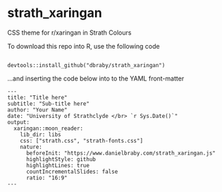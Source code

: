 # strath_xaringan
CSS theme for r/xaringan in Strath Colours

To download this repo into R, use the following code

```

devtools::install_github("dbraby/strath_xaringan")

```
...and inserting the code below into to the YAML front-matter
```
---
title: "Title here"
subtitle: "Sub-title here"
author: "Your Name"
date: "University of Strathclyde </br> `r Sys.Date()`"
output:
  xaringan::moon_reader:
    lib_dir: libs
    css: ["strath.css", "strath-fonts.css"]
    nature:
      beforeInit: "https://www.danielbraby.com/strath_xaringan.js"
      highlightStyle: github
      highlightLines: true
      countIncrementalSlides: false
      ratio: "16:9"
---
```
